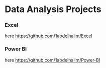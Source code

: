 # Data Analysis Projects
### Excel 
here https://github.com/1abdelhalim/Excel

### Power BI 
here https://github.com/1abdelhalim/Power-BI

